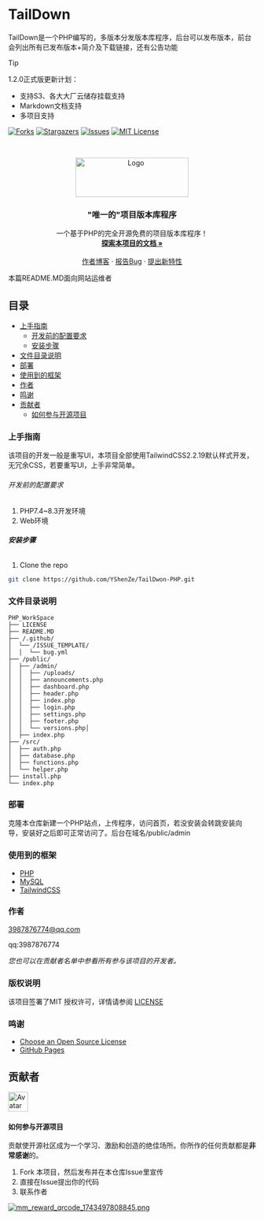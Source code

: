 # TailDown

TailDown是一个PHP编写的，多版本分发版本库程序，后台可以发布版本，前台会列出所有已发布版本+简介及下载链接，还有公告功能

> [!TIP]
> 1.2.0正式版更新计划：
> - 支持S3、各大大厂云储存挂载支持
> - Markdown文档支持
> - 多项目支持

<!-- PROJECT SHIELDS -->
[![Forks][forks-shield]][forks-url]
[![Stargazers][stars-shield]][stars-url]
[![Issues][issues-shield]][issues-url]
[![MIT License][license-shield]][license-url]

<!-- PROJECT LOGO -->
<br />

<p align="center">
  <a href="https://github.com/YShenZe/TailDwon-PHP/">
    <img src="https://cdn.mengze.vip/gh/YShenZe/TailDwon-PHP@main/logo.png" alt="Logo" width="230" height="80">
  </a>

  <h3 align="center">"唯一的"项目版本库程序</h3>
  <p align="center">
    一个基于PHP的完全开源免费的项目版本库程序！
    <br />
    <a href="https://github.com/YShenZe/TailDwon-PHP/"><strong>探索本项目的文档 »</strong></a>
    <br />
    <br />
    <a href="https://mengze.vip">作者博客</a>
    ·
    <a href="https://github.com/YShenZe/TailDwon-PHP/issues">报告Bug</a>
    ·
    <a href="https://github.com/YShenZe/TailDwon-PHP/issues">提出新特性</a>
  </p>

</p>


 本篇README.MD面向网站运维者

## 目录

- [上手指南](#上手指南)
  - [开发前的配置要求](#开发前的配置要求)
  - [安装步骤](#安装步骤)
- [文件目录说明](#文件目录说明)
- [部署](#部署)
- [使用到的框架](#使用到的框架)
- [作者](#作者)
- [鸣谢](#鸣谢)
- [贡献者](#贡献者)
  - [如何参与开源项目](#如何参与开源项目)

### 上手指南

该项目的开发一般是重写UI，本项目全部使用TailwindCSS2.2.19默认样式开发，无冗余CSS，若要重写UI，上手非常简单。

###### 开发前的配置要求

1. PHP7.4~8.3开发环境
2. Web环境

###### **安装步骤**

1. Clone the repo

```sh
git clone https://github.com/YShenZe/TailDwon-PHP.git
```

### 文件目录说明

```filetree
PHP_WorkSpace
├── LICENSE
├── README.MD
├── /.github/
│  └── /ISSUE_TEMPLATE/
│  │  └── bug.yml
├── /public/
│  ├── /admin/
│  │  ├── /uploads/
│  │  ├── announcements.php
│  │  ├── dashboard.php
│  │  ├── header.php
│  │  ├── index.php
│  │  ├── login.php
│  │  ├── settings.php
│  │  ├── footer.php
│  │  └── versions.php│
│  ├── index.php
├── /src/
│  ├── auth.php
│  ├── database.php
│  ├── functions.php
│  └── helper.php
├── install.php
└── index.php

```

### 部署

克隆本仓库新建一个PHP站点，上传程序，访问首页，若没安装会转跳安装向导，安装好之后即可正常访问了。后台在域名/public/admin

### 使用到的框架

- [PHP](https://www.php.net/)
- [MySQL](https://www.mysql.com/)
- [TailwindCSS](https://www.tailwindcss.cn/)

### 作者

3987876774@qq.com

qq:3987876774

 *您也可以在贡献者名单中参看所有参与该项目的开发者。*

### 版权说明

该项目签署了MIT 授权许可，详情请参阅 [LICENSE](https://github.com/YShenZe/TailDwon-PHP/blob/main/LICENSE)

### 鸣谢

- [Choose an Open Source License](https://choosealicense.com)
- [GitHub Pages](https://pages.github.com)


## 贡献者
<p align="left">
<a href="https://github.com/YShenZe/TailDwon-PHP">
  <img src="https://github.com/YShenZe.png" alt="Avatar" width="40" height="40"/>
</a>
</p>

#### 如何参与开源项目

贡献使开源社区成为一个学习、激励和创造的绝佳场所。你所作的任何贡献都是**非常感谢**的。


1. Fork 本项目，然后发布并在本仓库Issue里宣传
2. 直接在Issue提出你的代码
3. 联系作者

<!-- links -->
[your-project-path]: YShenZe/TailDwon-PHP
[forks-shield]: https://img.shields.io/github/forks/YShenZe/TailDwon-PHP.svg?style=flat-square
[forks-url]: https://github.com/YShenZe/TailDwon-PHP/network/members
[stars-shield]: https://img.shields.io/github/stars/YShenZe/TailDwon-PHP.svg?style=flat-square
[stars-url]: https://github.com/YShenZe/TailDwon-PHP/stargazers
[issues-shield]: https://img.shields.io/github/issues/YShenZe/TailDwon-PHP.svg?style=flat-square
[issues-url]: https://img.shields.io/github/issues/YShenZe/TailDwon-PHP.svg
[license-shield]: https://img.shields.io/github/license/YShenZe/TailDwon-PHP.svg?style=flat-square
[license-url]: https://github.com/YShenZe/TailDwon-PHP/blob/main/LICENSE

[![mm_reward_qrcode_1743497808845.png](https://cdn.mengze.vip/gh/YShenZe/Blog-Static-Resource@main/images/mm_reward_qrcode_1743497808845.png)](https://cdn.mengze.vip/gh/YShenZe/Blog-Static-Resource@main/images/mm_reward_qrcode_1743497808845.png)
